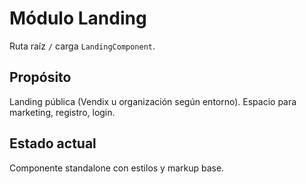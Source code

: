 # Módulo Landing

Ruta raíz `/` carga `LandingComponent`.

## Propósito
Landing pública (Vendix u organización según entorno). Espacio para marketing, registro, login.

## Estado actual
Componente standalone con estilos y markup base.

